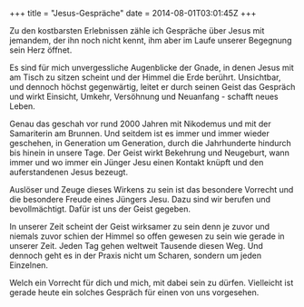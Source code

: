 +++
title = "Jesus-Gespräche"
date = 2014-08-01T03:01:45Z
+++

Zu den kostbarsten Erlebnissen zähle ich Gespräche über Jesus mit jemandem, der ihn noch nicht kennt, ihm aber im Laufe unserer Begegnung sein Herz öffnet.

Es sind für mich unvergessliche Augenblicke der Gnade, in denen Jesus mit am Tisch zu sitzen scheint und der Himmel die Erde berührt. Unsichtbar, und dennoch höchst gegenwärtig, leitet er durch seinen Geist das Gespräch und wirkt Einsicht, Umkehr, Versöhnung und Neuanfang -  schafft neues Leben.

Genau das geschah vor rund 2000 Jahren mit Nikodemus und mit der Samariterin am Brunnen. Und seitdem ist es immer und immer wieder geschehen, in Generation um Generation, durch die Jahrhunderte hindurch bis hinein in unsere Tage. Der Geist wirkt Bekehrung und Neugeburt, wann immer und wo immer ein Jünger Jesu einen Kontakt knüpft und den auferstandenen Jesus bezeugt.

Auslöser und Zeuge dieses Wirkens zu sein ist das besondere Vorrecht und die besondere Freude eines Jüngers Jesu. Dazu sind wir berufen und bevollmächtigt. Dafür ist uns der Geist gegeben.

In unserer Zeit scheint der Geist wirksamer zu sein denn je zuvor und niemals zuvor schien der Himmel so offen gewesen zu sein wie gerade in unserer Zeit. Jeden Tag gehen weltweit Tausende diesen Weg. Und dennoch geht es in der Praxis nicht um Scharen, sondern um jeden Einzelnen.

Welch ein Vorrecht für dich und mich, mit dabei sein zu dürfen. Vielleicht ist gerade heute ein solches Gespräch für einen von uns vorgesehen.
